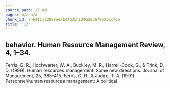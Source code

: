 ```yaml
---
source_path: 13.md
pages: n/a-n/a
chunk_id: 746411a22998aea14fd35d129a2e3679bdb1cf66
title: '13'
---
```

## behavior. Human Resource Management Review, 4, 1–34.

Ferris, G. R., Hochwarter, W. A., Buckley, M. R., Harrell-Cook, G., & Frink, D. D. (1999). Human resources management: Some new directions. Journal of Management, 25, 385–415. Ferris, G. R., & Judge, T. A. (1991). Personnel/human resources management: A political
